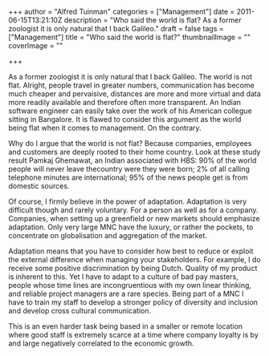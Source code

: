 +++
author = "Alfred Tuinman"
categories = ["Management"]
date = 2011-06-15T13:21:10Z
description = "Who said the world is flat? As a former zoologist it is only natural that I back Galileo."
draft = false
tags = ["Management"]
title = "Who said the world is flat?"
thumbnailImage = ""
coverImage = ""

+++


As a former zoologist it is only natural that I back Galileo. The world is not flat. Alright, people travel in greater numbers, communication has become much cheaper and pervaisive, distances are more and more virtual and data more readily available and therefore often more transparent. An Indian software engineer can easily take over the work of his American collegue sitting in Bangalore. It is flawed to consider this argument as the world being flat when it comes to management. On the contrary.

Why do I argue that the world is not flat? Because companies, employees and customers are deeply rooted to their home country. Look at these study result Pamkaj Ghemawat, an Indian associated with HBS: 90% of the world people will never leave thecountry were they were born; 2% of all calling telephone minutes are international; 95% of the news people get is from domestic sources.

Of course, I firmly believe in the power of adaptation. Adaptation is very difficult though and rarely voluntary. For a person as well as for a company. Companies, when setting up a greenfield or new markets should emphasize adaptation. Only very large MNC have the luxury, or rather the pockets, to concentrate on globalisation and aggregation of the market.

Adaptation means that you have to consider how best to reduce or exploit the external difference when managing your stakeholders. For example, I do receive some positive discrimination by being Dutch. Quality of my product is inherent to this. Yet I have to adapt to a culture of bad pay masters, people whose time lines are incongruentious with my own linear thinking, and reliable project managers are a rare species. Being part of a MNC I have to train my staff to develop a stronger policy of diversity and inclusion and develop cross cultural communication.

This is an even harder task being based in a smaller or remote location where good staff is extremely scarce at a time where company loyalty is by and large negatively correlated to the economic growth.

